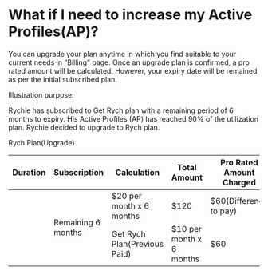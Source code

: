 # What if I need to increase my Active Profiles(AP)?

You can upgrade your plan anytime in which you find suitable to your current needs in ”Billing” page. Once an upgrade plan is confirmed, a pro rated amount will be calculated. However, your expiry date will be remained as per the initial subscribed plan.

Illustration purpose:

Rychie has subscribed to Get Rych plan with a remaining period of 6 months to expiry. His Active Profiles (AP) has reached 90% of the utilization plan. Rychie decided to upgrade to Rych plan.

| Duration           | Subscription                 | Calculation              | Total Amount | Pro Rated Amount Charged |
| ------------------ | ---------------------------- | ------------------------ | ------------ | ------------------------ |
| <td rowspan="2">Remaining 6 months</td>  Rych Plan(Upgrade)           | $20 per month x 6 months | $120         | $60(Difference to pay)   |
|              | Get Rych Plan(Previous Paid) | $10 per month x 6 months | $60          |                            |
